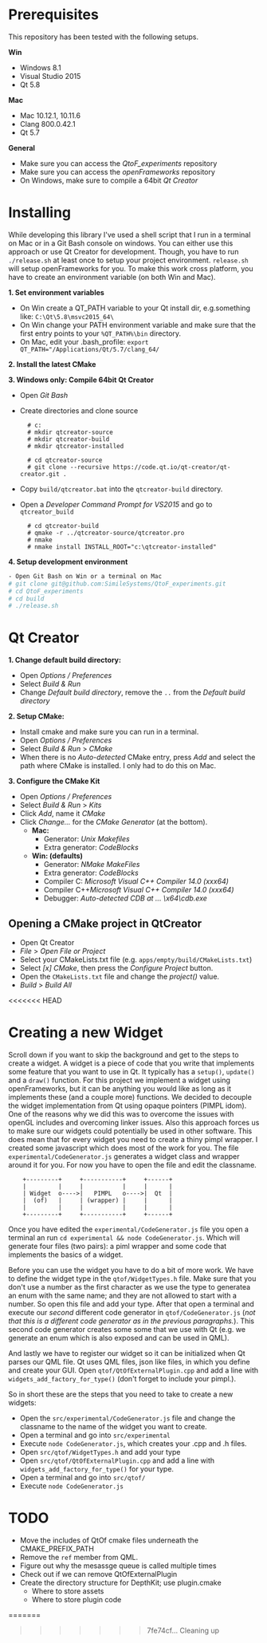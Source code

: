 # Prerequisites

This repository has been tested with the following setups.

**Win**

- Windows 8.1
- Visual Studio 2015
- Qt 5.8

**Mac**

- Mac 10.12.1, 10.11.6
- Clang 800.0.42.1
- Qt 5.7

**General**

- Make sure you can access the *QtoF_experiments* repository
- Make sure you can access the *openFrameworks* repository
- On Windows, make sure to compile a 64bit *Qt Creator* 

# Installing

While developing this library I've used a shell script that I run in a
terminal on Mac or in a Git Bash console on windows. You can either
use this approach or use Qt Creator for development. Though, you have
to run `./release.sh` at least once to setup your project
environment. `release.sh` will setup openFrameworks for you. To make
this work cross platform, you have to create an environment variable
(on both Win and Mac).

**1. Set environment variables**

- On Win create a QT_PATH variable to your Qt install dir, e.g.something like: `C:\Qt\5.8\msvc2015_64\`
- On Win change your PATH environment variable and make sure that the first entry points to your `%QT_PATH%\bin` directory.
- On Mac, edit your .bash_profile: `export QT_PATH="/Applications/Qt/5.7/clang_64/`

**2. Install the latest CMake**

**3. Windows only: Compile 64bit Qt Creator**

- Open _Git Bash_
- Create directories and clone source

        # c:
        # mkdir qtcreator-source
        # mkdir qtcreator-build
        # mkdir qtcreator-installed
        
        # cd qtcreator-source
        # git clone --recursive https://code.qt.io/qt-creator/qt-creator.git .
       


- Copy `build/qtcreator.bat` into the `qtcreator-build` directory.
- Open a _Developer Command Prompt for VS2015_ and go to `qtcreator_build`

        # cd qtcreator-build
        # qmake -r ../qtcreator-source/qtcreator.pro
        # nmake
        # nmake install INSTALL_ROOT="c:\qtcreator-installed"


**4. Setup development environment**

````sh
- Open Git Bash on Win or a terminal on Mac
# git clone git@github.com:SimileSystems/QtoF_experiments.git
# cd QtoF_experiments
# cd build
# ./release.sh
````

# Qt Creator

**1. Change default build directory:**

- Open _Options / Preferences_
- Select _Build & Run_
- Change _Default build directory_, remove the `..` from the _Default build directory_

**2. Setup CMake:**

- Install cmake and make sure you can run in a terminal.
- Open _Options / Preferences_
- Select _Build & Run_ > _CMake_
- When there is no _Auto-detected_ CMake entry, press _Add_ and select the path where CMake is installed.
I only had to do this on Mac.

**3. Configure the CMake Kit**

- Open _Options / Preferences_
- Select _Build & Run_ > _Kits_
- Click _Add_, name it _CMake_
- Click _Change..._ for the _CMake Generator_ (at the bottom).
    - **Mac:**
      - Generator: _Unix Makefiles_
      - Extra generator: _CodeBlocks_
    - **Win: (defaults)**
      - Generator: _NMake MakeFiles_
      - Extra generator: _CodeBlocks_
      - Compiler C: _Microsoft Visual C++ Compiler 14.0 (xxx64)_
      - Compiler C++_Microsoft Visual C++ Compiler 14.0 (xxx64)_
      - Debugger: _Auto-detected CDB at ... \x64\cdb.exe_

## Opening a CMake project in QtCreator

- Open Qt Creator
- _File_ > _Open File or Project_
- Select your CMakeLists.txt file (e.g. `apps/empty/build/CMakeLists.txt`)
- Select _[x] CMake_, then press the _Configure Project_ button.
- Open the `CMakeLists.txt` file and change the _project()_ value.
- _Build_ > _Build All_ 

<<<<<<< HEAD
# Creating a new Widget

Scroll down if you want to skip the background and get to the steps
to create a widget. A widget is a piece of code that you write that
implements some feature that you want to use in Qt. It typically has a
`setup()`, `update()` and a `draw()` function. For this project we
implement a widget using openFrameworks, but it can be anything you
would like as long as it implements these (and a couple more)
functions. We decided to decouple the widget implementation from Qt
using opaque pointers (PIMPL idom).  One of the reasons why we did
this was to overcome the issues with openGL includes and overcoming
linker issues. Also this approach forces us to make sure our widgets
could potentially be used in other software. This does mean that for
every widget you need to create a thiny pimpl wrapper. I created some
javascript which does most of the work for you. The file
`experimental/CodeGenerator.js` generates a widget class and wrapper
around it for you. For now you have to open the file and edit the
classname.


        +---------+     +-----------+     +------+
        |         |     |           |     |      |
        | Widget  o---->|   PIMPL   o---->|  Qt  |
        |  (of)   |     | (wrapper) |     |      | 
        |         |     |           |     |      |
        +---------+     +-----------+     +------+


Once you have edited the `experimental/CodeGenerator.js` file you 
open a terminal an run `cd experimental && node CodeGenerator.js`.
Which will generate four files (two pairs): a piml wrapper and
some code that implements the basics of a widget. 

Before you can use the widget you have to do a bit of more work.  We
have to define the widget type in the `qtof/WidgetTypes.h` file.  Make
sure that you don't use a number as the first character as we use the
type to generatea an enum with the same name; and they are not allowed
to start with a number. So open this file and add your type. After
that open a terminal and execute our *second* different code generator
in `qtof/CodeGenerator.js` (_not that this is a different code
generator as in the previous paragraphs._). This second code generator
creates some some that we use with Qt (e.g. we generate an enum which
is also exposed and can be used in QML).

And lastly we have to register our widget so it can be initialized
when Qt parses our QML file. Qt uses QML files, json like files, in
which you define and create your GUI. Open
`qtof/QtOfExternalPlugin.cpp` and add a line with
`widgets_add_factory_for_type()` (don't forget to include your
pimpl.).

So in short these are the steps that you need to take to create
a new widgets:

- Open the `src/experimental/CodeGenerator.js` file and change the
  classname to the name of the widget you want to create. 
- Open a terminal and go into `src/experimental`
- Execute `node CodeGenerator.js`, which creates your .cpp and .h files.
- Open `src/qtof/WidgetTypes.h` and add your type
- Open `src/qtof/QtOfExternalPlugin.cpp` and add a line with 
  `widgets_add_factory_for_type()` for your type. 
- Open a terminal and go into `src/qtof/` 
- Execute `node CodeGenerator.js` 

# TODO

- Move the includes of QtOf cmake files underneath the CMAKE_PREFIX_PATH
- Remove the `ref` member from QML. 
- Figure out why the mesassge queue is called multiple times
- Check out if we can remove QtOfExternalPlugin
- Create the directory structure for DepthKit; use plugin.cmake
  - Where to store assets
  - Where to store plugin code

=======
>>>>>>> 7fe74cf... Cleaning up

